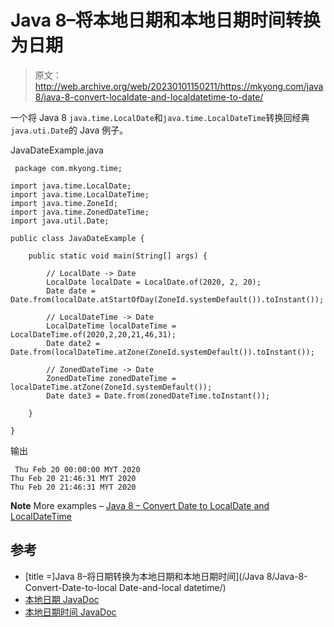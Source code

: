 # Java 8–将本地日期和本地日期时间转换为日期

> 原文：<http://web.archive.org/web/20230101150211/https://mkyong.com/java8/java-8-convert-localdate-and-localdatetime-to-date/>

一个将 Java 8 `java.time.LocalDate`和`java.time.LocalDateTime`转换回经典`java.uti.Date`的 Java 例子。

JavaDateExample.java

```
 package com.mkyong.time;

import java.time.LocalDate;
import java.time.LocalDateTime;
import java.time.ZoneId;
import java.time.ZonedDateTime;
import java.util.Date;

public class JavaDateExample {

    public static void main(String[] args) {

        // LocalDate -> Date
        LocalDate localDate = LocalDate.of(2020, 2, 20);
        Date date = Date.from(localDate.atStartOfDay(ZoneId.systemDefault()).toInstant());

        // LocalDateTime -> Date
        LocalDateTime localDateTime = LocalDateTime.of(2020,2,20,21,46,31);
        Date date2 = Date.from(localDateTime.atZone(ZoneId.systemDefault()).toInstant());

        // ZonedDateTime -> Date
        ZonedDateTime zonedDateTime = localDateTime.atZone(ZoneId.systemDefault());
        Date date3 = Date.from(zonedDateTime.toInstant());

    }

} 
```

输出

```
 Thu Feb 20 00:00:00 MYT 2020
Thu Feb 20 21:46:31 MYT 2020
Thu Feb 20 21:46:31 MYT 2020 
```

**Note**
More examples – [Java 8 – Convert Date to LocalDate and LocalDateTime](/web/20221027024411/https://mkyong.com/java8/java-8-convert-date-to-localdate-and-localdatetime/)

## 参考

*   [title =]Java 8–将日期转换为本地日期和本地日期时间](/Java 8/Java-8-Convert-Date-to-local Date-and-local datetime/)
*   [本地日期 JavaDoc](http://web.archive.org/web/20221027024411/https://docs.oracle.com/javase/8/docs/api/java/time/LocalDate.html)
*   [本地日期时间 JavaDoc](http://web.archive.org/web/20221027024411/https://docs.oracle.com/javase/8/docs/api/java/time/LocalDateTime.html)

<input type="hidden" id="mkyong-current-postId" value="15384">